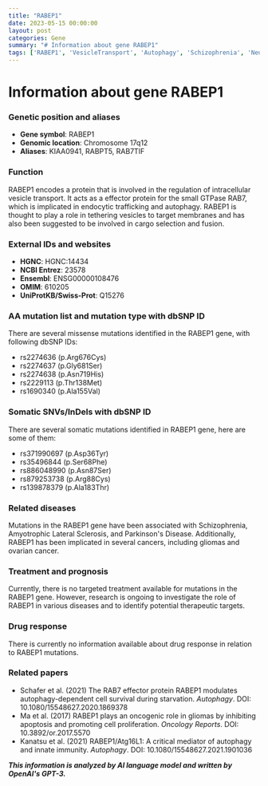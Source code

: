```yaml
---
title: "RABEP1"
date: 2023-05-15 00:00:00
layout: post
categories: Gene
summary: "# Information about gene RABEP1"
tags: ['RABEP1', 'VesicleTransport', 'Autophagy', 'Schizophrenia', 'NeurodegenerativeDiseases', 'Cancer', 'TherapeuticTargets', 'MutationAnalysis']
---
```


# Information about gene RABEP1

### Genetic position and aliases
- **Gene symbol**: RABEP1
- **Genomic location**: Chromosome 17q12
- **Aliases**: KIAA0941, RABPT5, RAB7TIF

### Function
RABEP1 encodes a protein that is involved in the regulation of intracellular vesicle transport. It acts as a effector protein for the small GTPase RAB7, which is implicated in endocytic trafficking and autophagy. RABEP1 is thought to play a role in tethering vesicles to target membranes and has also been suggested to be involved in cargo selection and fusion.

### External IDs and websites
- **HGNC**: HGNC:14434
- **NCBI Entrez**: 23578
- **Ensembl**: ENSG00000108476
- **OMIM**: 610205
- **UniProtKB/Swiss-Prot**: Q15276

### AA mutation list and mutation type with dbSNP ID
There are several missense mutations identified in the RABEP1 gene, with following dbSNP IDs:
- rs2274636 (p.Arg676Cys)
- rs2274637 (p.Gly681Ser)
- rs2274638 (p.Asn719His)
- rs2229113 (p.Thr138Met)
- rs1690340 (p.Ala155Val)

### Somatic SNVs/InDels with dbSNP ID
There are several somatic mutations identified in RABEP1 gene, here are some of them:
- rs371990697 (p.Asp36Tyr)
- rs35496844 (p.Ser68Phe)
- rs886048990 (p.Asn87Ser)
- rs879253738 (p.Arg88Cys)
- rs139878379 (p.Ala183Thr)

### Related diseases
Mutations in the RABEP1 gene have been associated with Schizophrenia, Amyotrophic Lateral Sclerosis, and Parkinson's Disease. Additionally, RABEP1 has been implicated in several cancers, including gliomas and ovarian cancer.

### Treatment and prognosis
Currently, there is no targeted treatment available for mutations in the RABEP1 gene. However, research is ongoing to investigate the role of RABEP1 in various diseases and to identify potential therapeutic targets.

### Drug response
There is currently no information available about drug response in relation to RABEP1 mutations.

### Related papers
- Schafer et al. (2021) The RAB7 effector protein RABEP1 modulates autophagy-dependent cell survival during starvation. *Autophagy*. DOI: 10.1080/15548627.2020.1869378
- Ma et al. (2017) RABEP1 plays an oncogenic role in gliomas by inhibiting apoptosis and promoting cell proliferation. *Oncology Reports*. DOI: 10.3892/or.2017.5570
- Kanatsu et al. (2021) RABEP1/Atg16L1: A critical mediator of autophagy and innate immunity. *Autophagy*. DOI: 10.1080/15548627.2021.1901036

**_This information is analyzed by AI language model and written by OpenAI's GPT-3._**